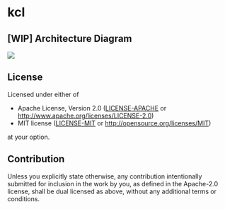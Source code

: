 # kcl

## [WIP] Architecture Diagram

![](https://docs.google.com/drawings/d/e/2PACX-1vTJf5vkITRpDPlL-icLwYHRbUB7Y2KGbkkdcKNhECJ3tdrUJud9Cr3Hnowp_nLN55aiZuw01hmzXNmw/pub?w=1008&h=761)

## License

Licensed under either of

* Apache License, Version 2.0
  ([LICENSE-APACHE](LICENSE-APACHE) or http://www.apache.org/licenses/LICENSE-2.0)
* MIT license
  ([LICENSE-MIT](LICENSE-MIT) or http://opensource.org/licenses/MIT)

at your option.

## Contribution

Unless you explicitly state otherwise, any contribution intentionally submitted
for inclusion in the work by you, as defined in the Apache-2.0 license, shall be
dual licensed as above, without any additional terms or conditions.
